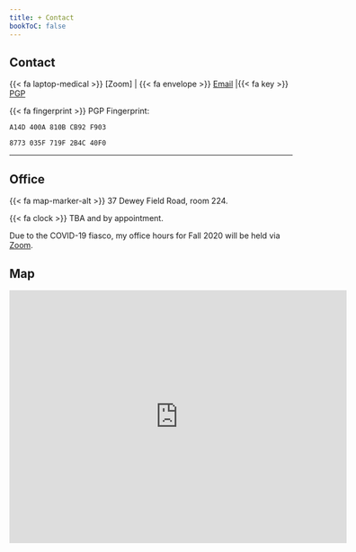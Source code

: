 ```yaml
---
title: + Contact
bookToC: false
---
```


## Contact

{{< fa laptop-medical >}} [Zoom] | {{< fa envelope >}} [Email](mailto:alan.c.taylor@dartmouth.edu) |{{< fa key >}} [PGP](/pgp/Alan.c.Taylor.asc) 

{{< fa fingerprint >}} PGP Fingerprint:

`A14D 400A 810B CB92 F903`

`8773 035F 719F 2B4C 40F0`

---

## Office

{{< fa map-marker-alt >}} 37 Dewey Field Road, room 224.

{{< fa clock >}} TBA and by appointment.

Due to the COVID-19 fiasco, my office hours for Fall 2020 will be held via [Zoom]().

## Map

<iframe src="https://www.google.com/maps/embed?pb=!1m18!1m12!1m3!1d2884.0773307396094!2d-72.28864368406833!3d43.708941979119444!2m3!1f0!2f0!3f0!3m2!1i1024!2i768!4f13.1!3m3!1m2!1s0x4cb4c9c4ddbc85d7%3A0x147db295894f123c!2s37%20Dewey%20Field%20Road!5e0!3m2!1sen!2sus!4v1590085426966!5m2!1sen!2sus" width="600" height="450" frameborder="0" style="border:0;" allowfullscreen="" aria-hidden="false" tabindex="0"></iframe>

